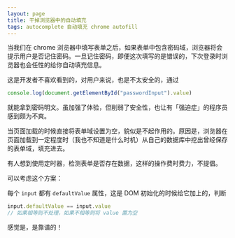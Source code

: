 ```yaml
---
layout: page
title: 干掉浏览器中的自动填充
tags: autocomplete 自动填充 chrome autofill
---
```


当我们在 chrome 浏览器中填写表单之后，如果表单中包含密码域，浏览器将会提示用户是否记住密码。一旦记住密码，即便这次填写的是错误的，下次登录时浏览器也会任性的给你自动填充信息。

这是开发者不喜欢看到的，对用户来说，也是不太安全的，通过

```javascript
console.log(document.getElementById("passwordInput").value)
```

就能拿到密码明文。虽加强了体验，但削弱了安全性，也让有「强迫症」的程序员感到颇为不爽。

当页面加载的时候直接将表单域设置为空，貌似是不起作用的。原因是，浏览器在页面加载到一定程度时（我也不知道是什么时机）从自己的数据库中挖出曾经保存的表单域，填充进去。

有人想到使用定时器，检测表单是否存在数据，这样的操作费时费力，不提倡。

可以考虑这个方案：

每个 `input` 都有 `defaultValue` 属性，这是 DOM 初始化的时候给它加上的，判断

```javascript
input.defaultValue == input.value  
// 如果相等则不处理，如果不相等则将 value 置为空
```

感觉是，是靠谱的！
